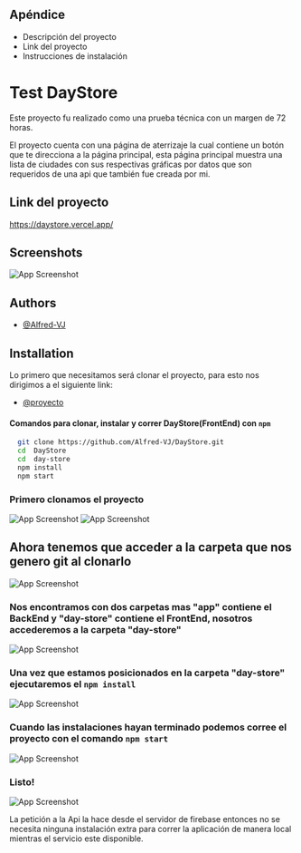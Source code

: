 
## Apéndice
- Descripción del proyecto
- Link del proyecto
- Instrucciones de instalación




# Test DayStore

Este proyecto fu realizado como una prueba técnica con un margen de 72 horas.

El proyecto cuenta con una página de aterrizaje la cual contiene un botón que te direcciona a la página principal, esta página principal muestra una lista de ciudades con sus respectivas gráficas por datos que son requeridos de una api que también fue creada por mi.



## Link del proyecto

https://daystore.vercel.app/


## Screenshots

![App Screenshot](https://github.com/Alfred-VJ/DayStore/blob/main/day-store/src/assests/muestra.png)


## Authors

- [@Alfred-VJ](https://github.com/Alfred-VJ)


## Installation
Lo primero que necesitamos será clonar el proyecto, para esto nos dirigimos a el siguiente link: 

- [@proyecto](https://github.com/Alfred-VJ/DayStore)
#### Comandos para clonar, instalar y correr DayStore(FrontEnd) con ```npm```

```bash
  git clone https://github.com/Alfred-VJ/DayStore.git
  cd  DayStore
  cd  day-store
  npm install
  npm start
```

### Primero clonamos el proyecto
![App Screenshot](https://github.com/Alfred-VJ/DayStore/blob/main/day-store/src/assests/paso%20uno.png)
![App Screenshot](https://github.com/Alfred-VJ/DayStore/blob/main/day-store/src/assests/paso%20dos.png)
## Ahora tenemos que acceder a la carpeta que nos genero git al clonarlo
![App Screenshot](https://github.com/Alfred-VJ/DayStore/blob/main/day-store/src/assests/paso%20tres.png)
### Nos encontramos con dos carpetas mas "app" contiene el BackEnd y "day-store" contiene el FrontEnd, nosotros accederemos a la carpeta "day-store"
![App Screenshot](https://github.com/Alfred-VJ/DayStore/blob/main/day-store/src/assests/paso%20cuatro.png)
### Una vez que estamos posicionados en la carpeta "day-store" ejecutaremos el ```npm install```
![App Screenshot](https://github.com/Alfred-VJ/DayStore/blob/main/day-store/src/assests/paso%20cinco.png)
### Cuando las instalaciones hayan terminado podemos corree el proyecto con el comando ```npm start```
![App Screenshot](https://github.com/Alfred-VJ/DayStore/blob/main/day-store/src/assests/paso%20seis.png)
### Listo!
![App Screenshot](https://github.com/Alfred-VJ/DayStore/blob/main/day-store/src/assests/paso%20siete.png)

La petición a la Api la hace desde el servidor de firebase entonces no se necesita ninguna instalación extra para correr la aplicación de manera local mientras el servicio este disponible.


